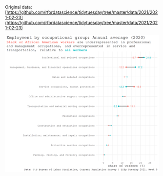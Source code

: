 Original data:
[https://github.com/rfordatascience/tidytuesday/tree/master/data/2021/2021-02-23](https://github.com/rfordatascience/tidytuesday/tree/master/data/2021/2021-02-23)

![](plots/employment-occupation-race.png)

